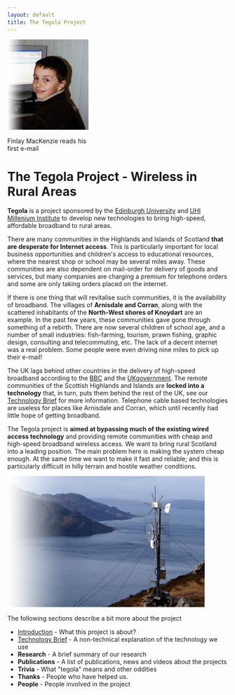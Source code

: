```yaml
---
layout: default
title: The Tegola Project
---
```


<div class="image-frame image-float-right"> 
  <div class="image-inner" style="width: 187px;">
     <img src="/media/finlay.jpg" alt="Finlay Mackenzie" />
     <p>Finlay MacKenzie reads his first e-mail</p>
  </div>
</div>

The Tegola Project - Wireless in Rural Areas
============================================

**Tegola** is a project sponsored by the
[Edinburgh University](http://www.ed.ac.uk) and 
[UHI Millenium Institute](http://www.uhi.ac.uk/) to develop new
technologies to bring high-speed, affordable broadband to rural areas.

There are many communities in the Highlands and Islands of Scotland
**that are desperate for Internet access**. This is particularly
important for local business opportunities and children's access to
educational resources, where the nearest shop or school may be several
miles away. These communities are also dependent on mail-order for
delivery of goods and services, but many companies are charging a
premium for telephone orders and some are only taking orders placed on
the internet.

If there is one thing that will revitalise such communities, it is the
availability of broadband.  The villages of **Arnisdale and
Corran**, along with the scattered inhabitants of the **North-West
shores of Knoydart** are an example.  In the past few years, these
communities gave gone through something of a rebirth.  There are now
several children of school age, and a number of small industries:
fish-farming, tourism, prawn fishing, graphic design, consulting and
telecommuting, etc.  The lack of a decent internet was a real
problem. Some people were even driving nine miles to pick up their
e-mail!

The UK lags behind other countries in the delivery of high-speed
broadband according to the
[BBC](http://news.bbc.co.uk/1/hi/technology/2313239.stm) and the
[UKgovernment](http://www.vnunet.com/vnunet/news/2199013/uk-falling-behind-broadband).
The remote communities of the Scottish Highlands and Islands are
**locked into a technology** that, in turn, puts them behind the rest
of the UK, see our [Technology Brief] for more information.
Telephone cable based technologies are useless for places like
Arnisdale and Corran, which until recently had little hope of getting
broadband.

The Tegola project is **aimed at bypassing much of the existing wired
access technology** and providing remote communities with cheap and
high-speed broadband wireless access. We want to bring rural Scotland
into a leading position.  The main problem here is making the system
cheap enough.  At the same time we want to make it fast and reliable;
and this is particularly difficult in hilly terrain and hostile
weather conditions.

<div class="image-float-right"> 
  <img src="/media/mast-example.png" alt="Mast Example" />
</div>

The following sections describe a bit more about the project
* [Introduction] - What this project is about?
* [Technology Brief] - A non-technical explanation of the technology we use
* **Research** - A brief summary of our research
* **Publications** - A list of publications, news and videos about the projects
* **Trivia** - What "tegola" means and other oddities
* **Thanks** - People who have helped us.
* **People** - People involved in the project

[Introduction]: intro.html
[Technology Brief]: technology.html
